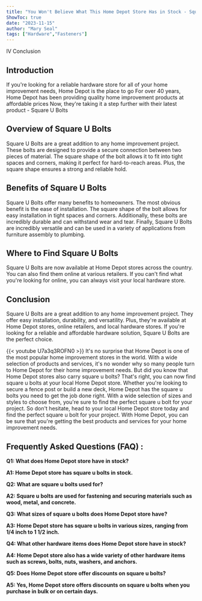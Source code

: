 ```yaml
---
title: "You Won't Believe What This Home Depot Store Has in Stock - Square U Bolts!"
ShowToc: true 
date: "2023-11-15"
author: "Mary Seal" 
tags: ["Hardware","Fasteners"]
---
```

IV Conclusion

## Introduction

If you're looking for a reliable hardware store for all of your home improvement needs, Home Depot is the place to go For over 40 years, Home Depot has been providing quality home improvement products at affordable prices Now, they're taking it a step further with their latest product - Square U Bolts

## Overview of Square U Bolts

Square U Bolts are a great addition to any home improvement project. These bolts are designed to provide a secure connection between two pieces of material. The square shape of the bolt allows it to fit into tight spaces and corners, making it perfect for hard-to-reach areas. Plus, the square shape ensures a strong and reliable hold.

## Benefits of Square U Bolts

Square U Bolts offer many benefits to homeowners. The most obvious benefit is the ease of installation. The square shape of the bolt allows for easy installation in tight spaces and corners. Additionally, these bolts are incredibly durable and can withstand wear and tear. Finally, Square U Bolts are incredibly versatile and can be used in a variety of applications from furniture assembly to plumbing.

## Where to Find Square U Bolts

Square U Bolts are now available at Home Depot stores across the country. You can also find them online at various retailers. If you can't find what you're looking for online, you can always visit your local hardware store.

## Conclusion

Square U Bolts are a great addition to any home improvement project. They offer easy installation, durability, and versatility. Plus, they're available at Home Depot stores, online retailers, and local hardware stores. If you're looking for a reliable and affordable hardware solution, Square U Bolts are the perfect choice.

{{< youtube U7a3q3ROFN0 >}} 
It's no surprise that Home Depot is one of the most popular home improvement stores in the world. With a wide selection of products and services, it's no wonder why so many people turn to Home Depot for their home improvement needs. But did you know that Home Depot stores also carry square u bolts? That's right, you can now find square u bolts at your local Home Depot store. Whether you're looking to secure a fence post or build a new deck, Home Depot has the square u bolts you need to get the job done right. With a wide selection of sizes and styles to choose from, you're sure to find the perfect square u bolt for your project. So don't hesitate, head to your local Home Depot store today and find the perfect square u bolt for your project. With Home Depot, you can be sure that you're getting the best products and services for your home improvement needs.

## Frequently Asked Questions (FAQ) :
**Q1: What does Home Depot store have in stock?**

**A1: Home Depot store has square u bolts in stock.**

**Q2: What are square u bolts used for?**

**A2: Square u bolts are used for fastening and securing materials such as wood, metal, and concrete.**

**Q3: What sizes of square u bolts does Home Depot store have?**

**A3: Home Depot store has square u bolts in various sizes, ranging from 1/4 inch to 1 1/2 inch.**

**Q4: What other hardware items does Home Depot store have in stock?**

**A4: Home Depot store also has a wide variety of other hardware items such as screws, bolts, nuts, washers, and anchors.**

**Q5: Does Home Depot store offer discounts on square u bolts?**

**A5: Yes, Home Depot store offers discounts on square u bolts when you purchase in bulk or on certain days.**




